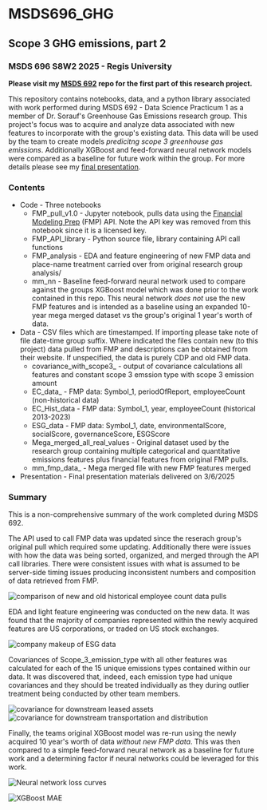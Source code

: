 # MSDS696_GHG
## Scope 3 GHG emissions, part 2
### MSDS 696 S8W2 2025 - Regis University

**Please visit my [MSDS 692](https://github.com/JusSnP/MSDS696_GHG) repo for the first part of this research project.**

 
  
This repository contains notebooks, data, and a python library associated with work performed during MSDS 692 - Data Science Practicum 1 as a member of Dr. Sorauf's Greenhouse Gas Emissions research group. This project's focus was to acquire and analyze data associated with new features to incorporate with the group's existing data. This data will be used by the team to create models *predicitng scope 3 greenhouse gas emissions*. Additionally XGBoost and feed-forward neural network models were compared as a baseline for future work within the group. For more details please see my [final presentation](/presentation/Parsons_GHG_MSDS692_v8.pptx).

### Contents

* Code - Three notebooks
    * FMP_pull_v1.0 - Jupyter notebook, pulls data using the [Financial Modeling Prep](https://site.financialmodelingprep.com/) (FMP) API. Note the API key was removed from this notebook since it is a licensed key.
    * FMP_API_library - Python source file, library containing API call functions
    * FMP_analysis - EDA and feature engineering of new FMP data and place-name treatment carried over from original research group analysis/
    * mm_nn - Baseline feed-forward neural network used to compare against the groups XGBoost model which was done prior to the work contained in this repo. This neural network *does not* use the new FMP features and is intended as a baseline using an expanded 10-year mega merged dataset vs the group's original 1 year's worth of data.
* Data - CSV files which are timestamped. If importing please take note of file date-time group suffix. Where indicated the files contain new (to this project) data pulled from FMP and descriptions can be obtained from their website. If unspecified, the data is purely CDP and old FMP data.
    * covariance_with_scope3_ - output of covariance calculations all features and constant scope 3 emssion type with scope 3 emission amount
    * EC_data_ - FMP data: Symbol_1, periodOfReport, employeeCount (non-historical data)
    * EC_Hist_data - FMP data: Symbol_1, year, employeeCount (historical 2013-2023)
    * ESG_data - FMP data: Symbol_1, date, environmentalScore, socialScore, governanceScore, ESGScore
    * Mega_merged_all_real_values - Original dataset used by the research group containing multiple categorical and quantitative emissions features plus financial features from original FMP pulls.
    * mm_fmp_data_ - Mega merged file with new FMP features merged
* Presentation - Final presentation materials delivered on 3/6/2025

### Summary
This is a non-comprehensive summary of the work completed during MSDS 692.

The API used to call FMP data was updated since the reserach group's original pull which required some updating. Additionally there were issues with how the data was being sorted, organized, and merged through the API call libraries. There were consistent issues with what is assumed to be server-side timing issues producing inconsistent numbers and composition of data retrieved from FMP.  

![comparison of new and old historical employee count data pulls](/images/EC_discrepancy.png)  

EDA and light feature engineering was conducted on the new data. It was found that the majority of companies represented within the newly acquired features are US corporations, or traded on US stock exchanges.

![company makeup of ESG data](/images/ESG_countries.png)  

Covariances of Scope_3_emission_type with all other features was calculated for each of the 15 unique emissions types contained within our data. It was discovered that, indeed, each emission type had unique covariances and they should be treated individually as they during outlier treatment being conducted by other team members.  

![covariance for downstream leased assets](/images/covariance.png)  
![covariance for downstream transportation and distribution](/images/covariance2.png)  

Finally, the teams original XGBoost model was re-run using the newly acquired 10 year's worth of data *without new FMP data*. This was then compared to a simple feed-forward neural network as a baseline for future work and a determining factor if neural networks could be leveraged for this work.  

![Neural network loss curves](/images/nn.png)  

![XGBoost MAE](/images/XGBoost.png) 





